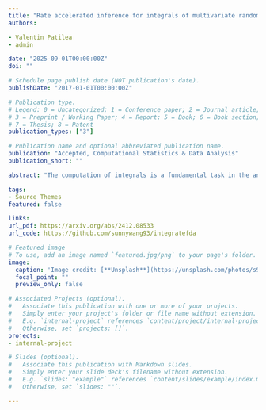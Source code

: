 ```yaml
---
title: "Rate accelerated inference for integrals of multivariate random functions"
authors:

- Valentin Patilea
- admin

date: "2025-09-01T00:00:00Z"
doi: ""

# Schedule page publish date (NOT publication's date).
publishDate: "2017-01-01T00:00:00Z"

# Publication type.
# Legend: 0 = Uncategorized; 1 = Conference paper; 2 = Journal article;
# 3 = Preprint / Working Paper; 4 = Report; 5 = Book; 6 = Book section;
# 7 = Thesis; 8 = Patent
publication_types: ["3"]

# Publication name and optional abbreviated publication name.
publication: "Accepted, Computational Statistics & Data Analysis"
publication_short: ""

abstract: "The computation of integrals is a fundamental task in the analysis of functional data, which are typically considered as random elements in a space of squared integrable functions. Borrowing ideas from recent advances in the Monte Carlo integration literature, we propose effective unbiased estimation and inference procedures for integrals of uni- and multivariate random functions. Several applications to key problems in functional data analysis (FDA) involving random design points are studied and illustrated. In the absence of noise, the proposed estimates converge faster than the sample mean and the usual algorithms for numerical integration. Moreover, the proposed estimator facilitates effective inference by generally providing better coverage with shorter confidence and prediction intervals, in both noisy and noiseless setups."

tags:
- Source Themes
featured: false

links:
url_pdf: https://arxiv.org/abs/2412.08533
url_code: https://github.com/sunnywang93/integratefda

# Featured image
# To use, add an image named `featured.jpg/png` to your page's folder. 
image:
  caption: 'Image credit: [**Unsplash**](https://unsplash.com/photos/s9CC2SKySJM)'
  focal_point: ""
  preview_only: false

# Associated Projects (optional).
#   Associate this publication with one or more of your projects.
#   Simply enter your project's folder or file name without extension.
#   E.g. `internal-project` references `content/project/internal-project/index.md`.
#   Otherwise, set `projects: []`.
projects:
- internal-project

# Slides (optional).
#   Associate this publication with Markdown slides.
#   Simply enter your slide deck's filename without extension.
#   E.g. `slides: "example"` references `content/slides/example/index.md`.
#   Otherwise, set `slides: ""`.

---
```

